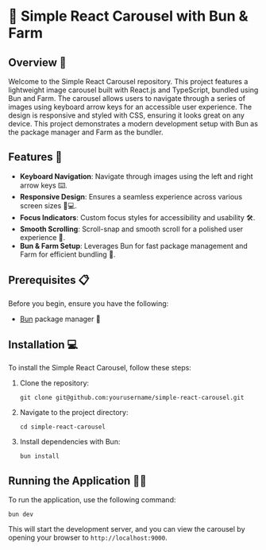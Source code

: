 # 🎠 Simple React Carousel with Bun & Farm

## Overview 🔎

Welcome to the Simple React Carousel repository. This project features a lightweight image carousel built with React.js and TypeScript, bundled using Bun and Farm. The carousel allows users to navigate through a series of images using keyboard arrow keys for an accessible user experience. The design is responsive and styled with CSS, ensuring it looks great on any device. This project demonstrates a modern development setup with Bun as the package manager and Farm as the bundler.

## Features 🌟

- **Keyboard Navigation**: Navigate through images using the left and right arrow keys ⌨️.
- **Responsive Design**: Ensures a seamless experience across various screen sizes 📱💻.
- **Focus Indicators**: Custom focus styles for accessibility and usability 🛠️.
- **Smooth Scrolling**: Scroll-snap and smooth scroll for a polished user experience 🎨.
- **Bun & Farm Setup**: Leverages Bun for fast package management and Farm for efficient bundling 🚀.

## Prerequisites 📋

Before you begin, ensure you have the following:

- [Bun](https://bun.sh/) package manager 🥖

## Installation 💻

To install the Simple React Carousel, follow these steps:

1. Clone the repository:
   ```
   git clone git@github.com:yourusername/simple-react-carousel.git
   ```
2. Navigate to the project directory:
   ```
   cd simple-react-carousel
   ```
3. Install dependencies with Bun:
   ```
   bun install
   ```

## Running the Application 🏃‍♂️

To run the application, use the following command:

```
bun dev
```

This will start the development server, and you can view the carousel by opening your browser to `http://localhost:9000`.
